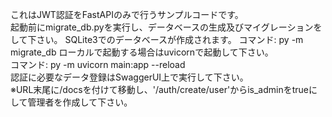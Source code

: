 これはJWT認証をFastAPIのみで行うサンプルコードです。  
起動前にmigrate_db.pyを実行し、データベースの生成及びマイグレーションをして下さい。 
SQLite3でのデータベースが作成されます。 
コマンド: py -m migrate_db
ローカルで起動する場合はuvicornで起動して下さい。  
コマンド: py -m uvicorn main:app --reload  
認証に必要なデータ登録はSwaggerUI上で実行して下さい。  
※URL末尾に/docsを付けて移動し、'/auth/create/user'からis_adminをtrueにして管理者を作成して下さい。  